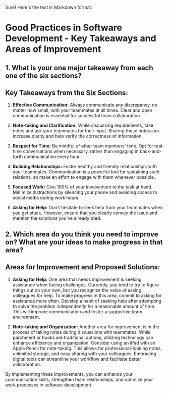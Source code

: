 Sure! Here's the text in Markdown format:

# Good Practices in Software Development - Key Takeaways and Areas of Improvement


## 1. What is your one major takeaway from each one of the six sections?

## Key Takeaways from the Six Sections:

1. **Effective Communication:** Always communicate any discrepancy, no matter how small, with your teammates at all times. Clear and open communication is essential for successful team collaboration.

2. **Note-taking and Clarification:** While discussing requirements, take notes and ask your teammates for their input. Sharing these notes can increase clarity and help verify the correctness of information.

3. **Respect for Time:** Be mindful of other team members' time. Opt for real-time conversations when necessary, rather than engaging in back-and-forth communication every hour.

4. **Building Relationships:** Foster healthy and friendly relationships with your teammates. Communication is a powerful tool for sustaining such relations, so make an effort to engage with them whenever possible.

5. **Focused Work:** Give 100% of your involvement to the task at hand. Minimize distractions by silencing your phone and avoiding access to social media during work hours.

6. **Asking for Help:** Don't hesitate to seek help from your teammates when you get stuck. However, ensure that you clearly convey the issue and mention the solutions you've already tried.


## 2. Which area do you think you need to improve on? What are your ideas to make progress in that area?

## Areas for Improvement and Proposed Solutions:

1. **Asking for Help:** One area that needs improvement is seeking assistance when facing challenges. Currently, you tend to try to figure things out on your own, but you recognize the value of asking colleagues for help. To make progress in this area, commit to asking for assistance more often. Develop a habit of seeking help after attempting to solve the problem independently for a reasonable amount of time. This will improve communication and foster a supportive team environment.

2. **Note-taking and Organization:** Another area for improvement is in the process of taking notes during discussions with teammates. While parchment or books are traditional options, utilizing technology can enhance efficiency and organization. Consider using an iPad with an Apple Pencil for note-taking. This allows for professional-looking notes, unlimited storage, and easy sharing with your colleagues. Embracing digital tools can streamline your workflow and facilitate better collaboration.

By implementing these improvements, you can enhance your communication skills, strengthen team relationships, and optimize your work processes in software development.